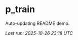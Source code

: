 # p_train

Auto-updating README demo.

<!--START_SECTION:status-->
_Last run: 2025-10-26 23:18 UTC_
<!--END_SECTION:status-->






















































































































































































































































































































































































































































































































































































































































































































































































































































































































































































































































































































































































































































































































































































































































































































































































